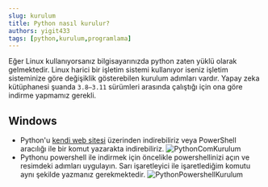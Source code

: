 ```yaml
---
slug: kurulum
title: Python nasıl kurulur?
authors: yigit433
tags: [python,kurulum,programlama]
---
```

Eğer Linux kullanıyorsanız bilgisayarınızda python zaten yüklü olarak gelmektedir. Linux harici bir işletim sistemi kullanıyor iseniz işletim sisteminize göre değişiklik gösterebilen kurulum adımları vardır. Yapay zeka kütüphanesi şuanda `3.8–3.11` sürümleri arasında çalıştığı için ona göre indirme yapmamız gerekli.

## Windows
- Python'u [kendi web sitesi](https://www.python.org/downloads/) üzerinden indirebiliriz veya PowerShell aracılığı ile bir komut yazarakta indirebiliriz. 
![PythonComKurulum](/docs/python/pythoncom_kurulum_dosyalari.png)
- Pythonu powershell ile indirmek için öncelikle powershellinizi açın ve resimdeki adımları uygulayın. Sarı işaretleyici ile işaretlediğim komutu aynı şekilde yazmanız gerekmektedir.
![PythonPowershellKurulum](/docs/python/python_powershell.png)